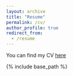 ```yaml
---
layout: archive
title: "Resume"
permalink: /cv/
author_profile: true
redirect_from:
  - /resume
---
```



You can find my CV [here](https://isaacmeza.github.io/personal//files/Professional_CV.pdf)

{% include base_path %}
